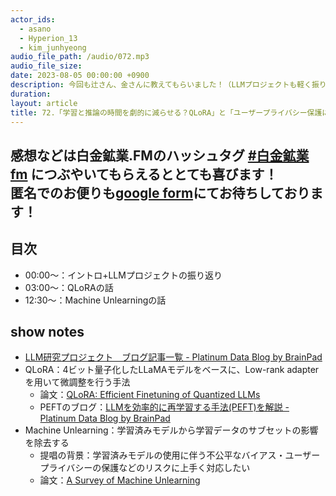 ```yaml
---
actor_ids:
  - asano
  - Hyperion_13
  - kim_junhyeong
audio_file_path: /audio/072.mp3
audio_file_size: 
date: 2023-08-05 00:00:00 +0900
description: 今回も辻さん、金さんに教えてもらいました！（LLMプロジェクトも軽く振り返ります）
duration: 
layout: article
title: 72.「学習と推論の時間を劇的に減らせる？QLoRA」と「ユーザープライバシー保護に使いたいMachine Unlearning」の話
---
```

感想などは白金鉱業.FMのハッシュタグ [#白金鉱業fm](https://twitter.com/search?q=%23%E7%99%BD%E9%87%91%E9%89%B1%E6%A5%ADfm&src=typed_query) につぶやいてもらえるととても喜びます！  
匿名でのお便りも[google form](https://forms.gle/pRVNhjrhk8F88T228)にてお待ちしております！  
---
## 目次
 - 00:00～：イントロ+LLMプロジェクトの振り返り
 - 03:00～：QLoRAの話
 - 12:30～：Machine Unlearningの話

## show notes
- [LLM研究プロジェクト　ブログ記事一覧 - Platinum Data Blog by BrainPad](https://blog.brainpad.co.jp/entry/2023/07/27/153006)
- QLoRA：4ビット量子化したLLaMAモデルをベースに、Low-rank adapterを用いて微調整を行う手法
   - 論文：[QLoRA: Efficient Finetuning of Quantized LLMs](https://arxiv.org/abs/2305.14314)
   - PEFTのブログ：[LLMを効率的に再学習する手法(PEFT)を解説 - Platinum Data Blog by BrainPad](https://blog.brainpad.co.jp/entry/2023/05/22/153000)
- Machine Unlearning：学習済みモデルから学習データのサブセットの影響を除去する
   - 提唱の背景：学習済みモデルの使用に伴う不公平なバイアス・ユーザープライバシーの保護などのリスクに上手く対応したい
   - 論文：[A Survey of Machine Unlearning](https://arxiv.org/abs/2209.02299)
